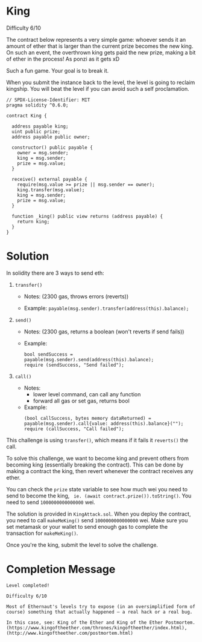 # King

Difficulty 6/10

The contract below represents a very simple game: whoever sends it an amount of ether that is larger than the current prize becomes the new king. On such an event, the overthrown king gets paid the new prize, making a bit of ether in the process! As ponzi as it gets xD

Such a fun game. Your goal is to break it.

When you submit the instance back to the level, the level is going to reclaim kingship. You will beat the level if you can avoid such a self proclamation.

```Solidity
// SPDX-License-Identifier: MIT
pragma solidity ^0.6.0;

contract King {

  address payable king;
  uint public prize;
  address payable public owner;

  constructor() public payable {
    owner = msg.sender;
    king = msg.sender;
    prize = msg.value;
  }

  receive() external payable {
    require(msg.value >= prize || msg.sender == owner);
    king.transfer(msg.value);
    king = msg.sender;
    prize = msg.value;
  }

  function _king() public view returns (address payable) {
    return king;
  }
}
```

# Solution

In solidity there are 3 ways to send eth:

1.  `transfer()`

    - Notes: (2300 gas, throws errors (reverts))

    - Example: `payable(msg.sender).transfer(address(this).balance);`

1.  `send()`

    - Notes: (2300 gas, returns a boolean (won't reverts if send fails))

    - Example:

      ```Solidity
      bool sendSuccess = payable(msg.sender).send(address(this).balance);
      require (sendSuccess, "Send failed");
      ```

1.  `call()`

    - Notes:
      - lower level command, can call any function
      - forward all gas or set gas, returns bool
    - Example:
      ```Solidity
      (bool callSuccess, bytes memory dataReturned) = payable(msg.sender).call{value: address(this).balance}("");
      require (callSuccess, "Call failed");
      ```

This challenge is using `transfer()`, which means if it fails it `reverts()` the call.

To solve this challenge, we want to become king and prevent others from becoming king (essentially breaking the contract). This can be done by making a contract the king, then revert whenever the contract receives any ether.

You can check the `prize` state variable to see how much wei you need to send to become the king, ` ie. (await contract.prize()).toString()`. You need to send `1000000000000000` wei.

The solution is provided in `KingAttack.sol`. When you deploy the contract, you need to call `makeMeKing()` send `1000000000000000` wei. Make sure you set metamask or your wallet to send enough gas to complete the transaction for `makeMeKing()`.

Once you're the king, submit the level to solve the challenge.

# Completion Message

```
Level completed!

Difficulty 6/10

Most of Ethernaut's levels try to expose (in an oversimplified form of course) something that actually happened — a real hack or a real bug.

In this case, see: King of the Ether and King of the Ether Postmortem. (https://www.kingoftheether.com/thrones/kingoftheether/index.html), (http://www.kingoftheether.com/postmortem.html)
```
